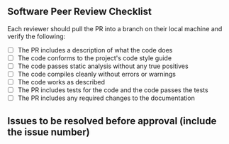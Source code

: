 ## Software Peer Review Checklist

Each reviewer should pull the PR into a branch on their local machine and verify the following:

* [ ] The PR includes a description of what the code does
* [ ] The code conforms to the project's code style guide
* [ ] The code passes static analysis without any true positives
* [ ] The code compiles cleanly without errors or warnings
* [ ] The code works as described
* [ ] The PR includes tests for the code and the code passes the tests
* [ ] The PR includes any required changes to the documentation

## Issues to be resolved before approval (include the issue number)

